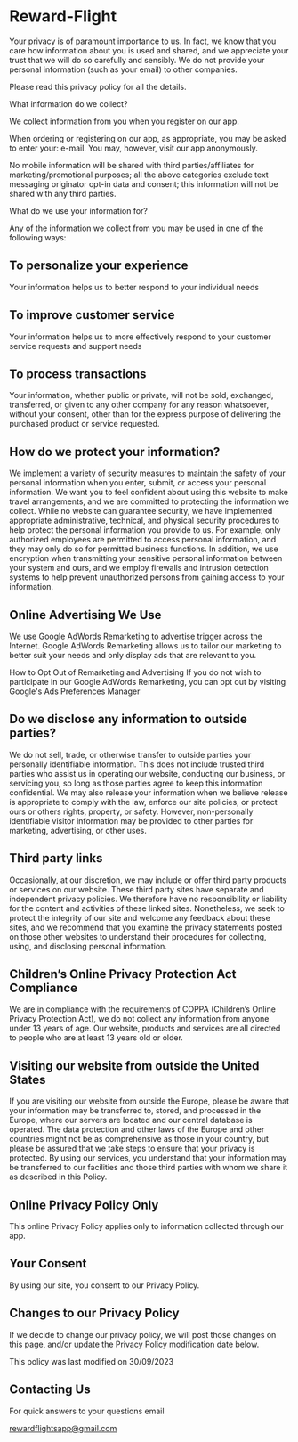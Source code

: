 # Reward-Flight

Your privacy is of paramount importance to us. In fact, we know that you care how information about you is used and shared, and we appreciate your trust that we will do so carefully and sensibly. We do not provide your personal information (such as your email) to other companies.



Please read this privacy policy for all the details.



What information do we collect?

We collect information from you when you register on our app.



When ordering or registering on our app, as appropriate, you may be asked to enter your: e-mail. You may, however, visit our app anonymously.



No mobile information will be shared with third parties/affiliates for marketing/promotional purposes; all the above categories exclude text messaging originator opt-in data and consent; this information will not be shared with any third parties.



What do we use your information for?

Any of the information we collect from you may be used in one of the following ways:

## To personalize your experience
Your information helps us to better respond to your individual needs

## To improve customer service
Your information helps us to more effectively respond to your customer service requests and support needs

## To process transactions
Your information, whether public or private, will not be sold, exchanged, transferred, or given to any other company for any reason whatsoever, without your consent, other than for the express purpose of delivering the purchased product or service requested.


## How do we protect your information?

We implement a variety of security measures to maintain the safety of your personal information when you enter, submit, or access your personal information. We want you to feel confident about using this website to make travel arrangements, and we are committed to protecting the information we collect. While no website can guarantee security, we have implemented appropriate administrative, technical, and physical security procedures to help protect the personal information you provide to us. For example, only authorized employees are permitted to access personal information, and they may only do so for permitted business functions. In addition, we use encryption when transmitting your sensitive personal information between your system and ours, and we employ firewalls and intrusion detection systems to help prevent unauthorized persons from gaining access to your information.


## Online Advertising We Use

We use Google AdWords Remarketing to advertise trigger across the Internet. Google AdWords Remarketing allows us to tailor our marketing to better suit your needs and only display ads that are relevant to you.

How to Opt Out of Remarketing and Advertising If you do not wish to participate in our Google AdWords Remarketing, you can opt out by visiting Google's Ads Preferences Manager


## Do we disclose any information to outside parties?

We do not sell, trade, or otherwise transfer to outside parties your personally identifiable information. This does not include trusted third parties who assist us in operating our website, conducting our business, or servicing you, so long as those parties agree to keep this information confidential. We may also release your information when we believe release is appropriate to comply with the law, enforce our site policies, or protect ours or others rights, property, or safety. However, non-personally identifiable visitor information may be provided to other parties for marketing, advertising, or other uses.


## Third party links

Occasionally, at our discretion, we may include or offer third party products or services on our website. These third party sites have separate and independent privacy policies. We therefore have no responsibility or liability for the content and activities of these linked sites. Nonetheless, we seek to protect the integrity of our site and welcome any feedback about these sites, and we recommend that you examine the privacy statements posted on those other websites to understand their procedures for collecting, using, and disclosing personal information.


## Children’s Online Privacy Protection Act Compliance

We are in compliance with the requirements of COPPA (Children’s Online Privacy Protection Act), we do not collect any information from anyone under 13 years of age. Our website, products and services are all directed to people who are at least 13 years old or older.


## Visiting our website from outside the United States

If you are visiting our website from outside the Europe, please be aware that your information may be transferred to, stored, and processed in the Europe, where our servers are located and our central database is operated. The data protection and other laws of the Europe and other countries might not be as comprehensive as those in your country, but please be assured that we take steps to ensure that your privacy is protected. By using our services, you understand that your information may be transferred to our facilities and those third parties with whom we share it as described in this Policy.


## Online Privacy Policy Only

This online Privacy Policy applies only to information collected through our app.


## Your Consent

By using our site, you consent to our Privacy Policy.



## Changes to our Privacy Policy

If we decide to change our privacy policy, we will post those changes on this page, and/or update the Privacy Policy modification date below.



This policy was last modified on 30/09/2023



## Contacting Us

For quick answers to your questions email

rewardflightsapp@gmail.com
